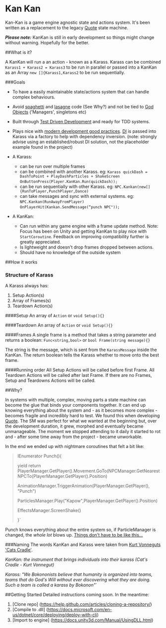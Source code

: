 # Kan Kan

Kan-Kan is a game engine agnostic state and actions system. It's been written as a replacement to the legacy [Quote](http://quote-game.com) state machine.


***Please note:*** KanKan is still in early development so things might change without warning. Hopefully for the better. 

##What is it?

A KanKan will run a an action - known as a Karass. Karass can be combined `Karass1 + Karass2 = Karass3` to be run in parallel or passed into a KanKan as an Array `new []{Karass1,Karass2` to be run sequentially.


###Goals
* To have a easily maintainable state/actions system that can handle complex behaviours.

* Avoid [spaghetti](https://en.wikipedia.org/wiki/Spaghetti_code) and [lasagne](http://wiki.c2.com/?LasagnaCode) code (See Why?) and not be tied to [God Objects](https://en.wikipedia.org/wiki/God_object) ('Managers', singletons etc)

* Built through [Test Driven Development](https://en.wikipedia.org/wiki/Test-driven_development) and ready for TDD systems. 

* Plays nice with [modern development good practices](https://en.wikipedia.org/wiki/SOLID). [DI](https://en.wikipedia.org/wiki/Dependency_injection) is passed into Karass via a factory to help with dependency inversion. (note: strongly advise using an established/robust DI solution, not the placeholder example found in the project)
* A Karass:
	* can be run over multiple frames
	* can be combined with another Karass. eg:
`Karass quickDash = DashToPoint + PlayDashParticles + ShakeScreen`
`OnButtonPress(Player.KanKan.Run(quickDash));`
	* can be run sequentially with other Karass. eg:
`NPC.Kankan(new[]{RunToPlayer,PunchPlayer,Dance)`
	* can take messages and sync with external systems. eg:
`NPC.Kankan(RunAwayFromPlayer)`
`OnPlayerHit(Kankan.SendMessage(“punch NPC"));`


* A KanKan:
	* Can run within any game engine with a frame update method. Note: Focus has been on Unity and getting KanKan to play nice with `StartCoroutine`. Feedback on improving compatibility further is greatly appreciated.
	* Is lightweight and doesn't drop frames dropped between actions.
	* Should have no knowledge of the outside system



##How it works

### Structure of Karass


A Karass always has:  


1. Setup Action(s)
2. Array of Frames(s)
3. Teardown Action(s)


####Setup
An array of `Action` or `void Setup(){}`

####Teardown
An array of `Action` or `void Setup(){}`

####Frames
A single frame is a method that takes a string parameter and returns a boolean: `Func<string,bool>` or `bool Frame(string message){} `

The string is the message, which is sent from the `KarassMessage` inside the KanKan. The return boolean tells the Karass whether to move onto the best frame.

####Running order
All Setup Actions will be called before first Frame. All Teardown Actions will be called after last Frame.
If there are no Frames, Setup and Teardowns Actions will be called.




##Why?

In systems with multiple, complex, moving parts a state machine can become the glue that binds your components together. It can end up knowing everything about the system and - as it becomes more complex - becomes fragile and incredibly hard to test.
We found this when developing [Quote](http://quote-game.com). The SM was perfect for what we wanted at the beginning but, over the development duration, it grew, morphed and eventually became unmanageable. The moment we stopped attending to it daily it started to rot and - after some time away from the project - became unworkable.

In the end we ended up with nightmare coroutines that felt a bit like: 
>IEnumerator Punch(){
>
>yield return PlayerManager.GetPlayer().Movement.GoTo(NPCManager.GetNearestNPCTo(PlayerManager.GetPlayer().Position)
>
>AnimationManager.TriggerAnimation(PlayerManager.GetPlayer(), "Punch")
>
>ParticlesManager.Play("Kapow",PlayerManager.GetPlayer().Position)
>
>EffectsManager.ScreenShake()
>
>}`

Punch knows everything about the entire system so, if ParticleManager is changed, the *whole lot* blows up. 
[Things don't have to be like this...](https://cleancoders.com/)

###Naming
The words KanKan and Karass were taken from [Kurt Vonneguts 'Cats Cradle'](https://en.wikipedia.org/wiki/Cat%27s_Cradle).

*KanKan: the instrument that brings individuals into their karass (Cat's Cradle - Kurt Vonnegut)*


*Karass: "We Bokononists believe that humanity is organized into teams, teams that do God's Will without ever discovering what they are doing. Such a team is called a karass by Bokonon"*`

##Getting Started
Detailed instructions coming soon. In the meantime:

1. [Clone repo] (https://help.github.com/articles/cloning-a-repository/)
2. [Compile to .dll] (https://docs.microsoft.com/en-us/dotnet/core/deploying/deploy-with-cli)
3. [Import to engine] (https://docs.unity3d.com/Manual/UsingDLL.html)
